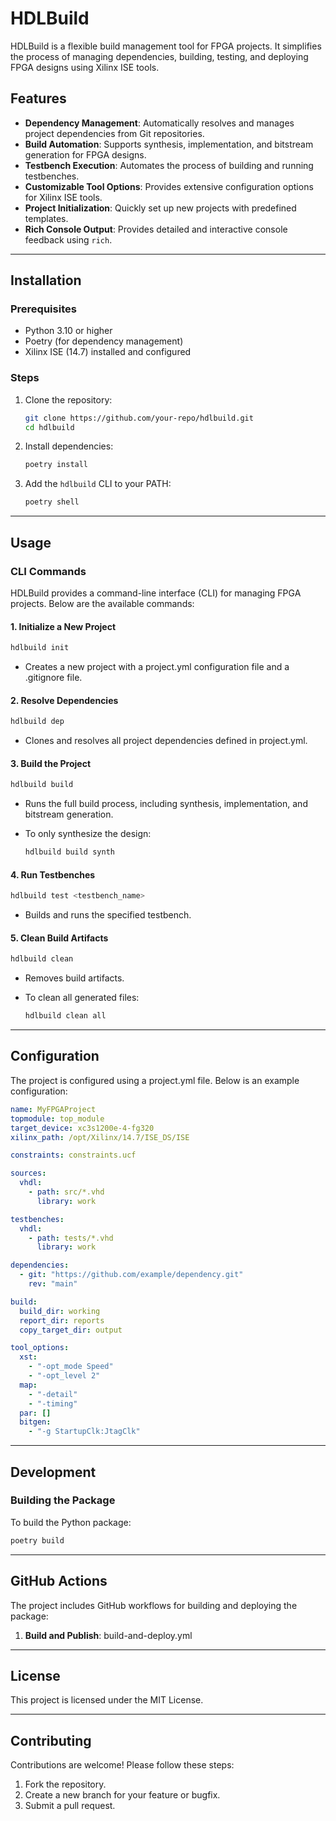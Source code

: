 # HDLBuild

HDLBuild is a flexible build management tool for FPGA projects. It simplifies the process of managing dependencies, building, testing, and deploying FPGA designs using Xilinx ISE tools.

## Features

- **Dependency Management**: Automatically resolves and manages project dependencies from Git repositories.
- **Build Automation**: Supports synthesis, implementation, and bitstream generation for FPGA designs.
- **Testbench Execution**: Automates the process of building and running testbenches.
- **Customizable Tool Options**: Provides extensive configuration options for Xilinx ISE tools.
- **Project Initialization**: Quickly set up new projects with predefined templates.
- **Rich Console Output**: Provides detailed and interactive console feedback using `rich`.

---

## Installation

### Prerequisites

- Python 3.10 or higher
- Poetry (for dependency management)
- Xilinx ISE (14.7) installed and configured

### Steps

1. Clone the repository:
   ```bash
   git clone https://github.com/your-repo/hdlbuild.git
   cd hdlbuild
   ```

2. Install dependencies:
   ```bash
   poetry install
   ```

3. Add the `hdlbuild` CLI to your PATH:
   ```bash
   poetry shell
   ```

---

## Usage

### CLI Commands

HDLBuild provides a command-line interface (CLI) for managing FPGA projects. Below are the available commands:

#### 1. **Initialize a New Project**
   ```bash
   hdlbuild init
   ```
   - Creates a new project with a project.yml configuration file and a .gitignore file.

#### 2. **Resolve Dependencies**
   ```bash
   hdlbuild dep
   ```
   - Clones and resolves all project dependencies defined in project.yml.

#### 3. **Build the Project**
   ```bash
   hdlbuild build
   ```
   - Runs the full build process, including synthesis, implementation, and bitstream generation.

   - To only synthesize the design:
     ```bash
     hdlbuild build synth
     ```

#### 4. **Run Testbenches**
   ```bash
   hdlbuild test <testbench_name>
   ```
   - Builds and runs the specified testbench.

#### 5. **Clean Build Artifacts**
   ```bash
   hdlbuild clean
   ```
   - Removes build artifacts.

   - To clean all generated files:
     ```bash
     hdlbuild clean all
     ```

---

## Configuration

The project is configured using a project.yml file. Below is an example configuration:

```yml
name: MyFPGAProject
topmodule: top_module
target_device: xc3s1200e-4-fg320
xilinx_path: /opt/Xilinx/14.7/ISE_DS/ISE

constraints: constraints.ucf

sources:
  vhdl:
    - path: src/*.vhd
      library: work

testbenches:
  vhdl:
    - path: tests/*.vhd
      library: work

dependencies:
  - git: "https://github.com/example/dependency.git"
    rev: "main"

build:
  build_dir: working
  report_dir: reports
  copy_target_dir: output

tool_options:
  xst:
    - "-opt_mode Speed"
    - "-opt_level 2"
  map:
    - "-detail"
    - "-timing"
  par: []
  bitgen:
    - "-g StartupClk:JtagClk"
```

---

## Development

### Building the Package

To build the Python package:
```bash
poetry build
```

---

## GitHub Actions

The project includes GitHub workflows for building and deploying the package:

1. **Build and Publish**: build-and-deploy.yml

---

## License

This project is licensed under the MIT License.

---

## Contributing

Contributions are welcome! Please follow these steps:

1. Fork the repository.
2. Create a new branch for your feature or bugfix.
3. Submit a pull request.

